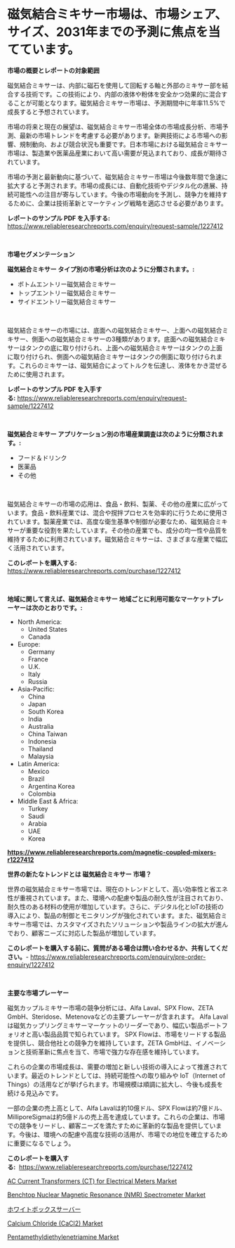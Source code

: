 <p><h1>磁気結合ミキサー市場は、市場シェア、サイズ、2031年までの予測に焦点を当てています。</h1></p><p><strong>市場の概要とレポートの対象範囲</strong></p>
<p><p>磁気結合ミキサーは、内部に磁石を使用して回転する軸と外部のミキサー部を結合する技術です。この技術により、内部の液体や粉体を安全かつ効果的に混合することが可能となります。磁気結合ミキサー市場は、予測期間中に年率11.5%で成長すると予想されています。</p><p>市場の将来と現在の展望は、磁気結合ミキサー市場全体の市場成長分析、市場予測、最新の市場トレンドを考慮する必要があります。新興技術による市場への影響、規制動向、および競合状況も重要です。日本市場における磁気結合ミキサー市場は、製造業や医薬品産業において高い需要が見込まれており、成長が期待されています。</p><p>市場の予測と最新動向に基づいて、磁気結合ミキサー市場は今後数年間で急速に拡大すると予測されます。市場の成長には、自動化技術やデジタル化の進展、持続可能性への注目が寄与しています。今後の市場動向を予測し、競争力を維持するために、企業は技術革新とマーケティング戦略を適応させる必要があります。</p></p>
<p><strong>レポートのサンプル PDF を入手する:</strong> <a href="https://www.reliableresearchreports.com/enquiry/request-sample/1227412">https://www.reliableresearchreports.com/enquiry/request-sample/1227412</a></p>
<p>&nbsp;</p>
<p><strong>市場セグメンテーション</strong></p>
<p><strong>磁気結合ミキサー タイプ別の市場分析は次のように分類されます。:</strong></p>
<p><ul><li>ボトムエントリー磁気結合ミキサー</li><li>トップエントリー磁気結合ミキサー</li><li>サイドエントリー磁気結合ミキサー</li></ul></p>
<p>&nbsp;</p>
<p><p>磁気結合ミキサーの市場には、底面への磁気結合ミキサー、上面への磁気結合ミキサー、側面への磁気結合ミキサーの3種類があります。底面への磁気結合ミキサーはタンクの底に取り付けられ、上面への磁気結合ミキサーはタンクの上面に取り付けられ、側面への磁気結合ミキサーはタンクの側面に取り付けられます。これらのミキサーは、磁気結合によってトルクを伝達し、液体をかき混ぜるために使用されます。</p></p>
<p><strong>レポートのサンプル PDF を入手する:</strong>&nbsp;<a href="https://www.reliableresearchreports.com/enquiry/request-sample/1227412">https://www.reliableresearchreports.com/enquiry/request-sample/1227412</a></p>
<p>&nbsp;</p>
<p><strong> 磁気結合ミキサー アプリケーション別の市場産業調査は次のように分類されます。:</strong></p>
<p><ul><li>フード＆ドリンク</li><li>医薬品</li><li>その他</li></ul></p>
<p>&nbsp;</p>
<p><p>磁気結合ミキサーの市場の応用は、食品・飲料、製薬、その他の産業に広がっています。食品・飲料産業では、混合や撹拌プロセスを効率的に行うために使用されています。製薬産業では、高度な衛生基準や制御が必要なため、磁気結合ミキサーが重要な役割を果たしています。その他の産業でも、成分の均一性や品質を維持するために利用されています。磁気結合ミキサーは、さまざまな産業で幅広く活用されています。</p></p>
<p><strong>このレポートを購入する:</strong>&nbsp; <a href="https://www.reliableresearchreports.com/purchase/1227412">https://www.reliableresearchreports.com/purchase/1227412</a></p>
<p>&nbsp;</p>
<p><strong>地域に関して言えば、磁気結合ミキサー 地域ごとに利用可能なマーケットプレーヤーは次のとおりです。:</strong></p>
<p><ul>
    <li>
        North America:
        <ul>
            <li>United States</li>
            <li>Canada</li>
        </ul>
    </li>
    <li>
        Europe:
        <ul>
            <li>Germany</li>
            <li>France</li>
            <li>U.K.</li>
            <li>Italy</li>
            <li>Russia</li>
        </ul>
    </li>
    <li>
        Asia-Pacific:
        <ul>
            <li>China</li>
            <li>Japan</li>
            <li>South Korea</li>
            <li>India</li>
            <li>Australia</li>
            <li>China Taiwan</li>
            <li>Indonesia</li>
            <li>Thailand</li>
            <li>Malaysia</li>
        </ul>
    </li>
    <li>
        Latin America:
        <ul>
            <li>Mexico</li>
            <li>Brazil</li>
            <li>Argentina Korea</li>
            <li>Colombia</li>
        </ul>
    </li>
    <li>
        Middle East & Africa:
        <ul>
            <li>Turkey</li>
            <li>Saudi</li>
            <li>Arabia</li>
            <li>UAE</li>
            <li>Korea</li>
        </ul>
    </li>
    </ul></p>
<p><strong><a href="https://www.reliableresearchreports.com/magnetic-coupled-mixers-r1227412">https://www.reliableresearchreports.com/magnetic-coupled-mixers-r1227412</a></strong>&nbsp;</p>
<p><strong>世界の新たなトレンドとは 磁気結合ミキサー 市場？</strong></p>
<p><p>世界の磁気結合ミキサー市場では、現在のトレンドとして、高い効率性と省エネ性が重視されています。また、環境への配慮や製品の耐久性が注目されており、耐久性のある材料の使用が増加しています。さらに、デジタル化とIoTの技術の導入により、製品の制御とモニタリングが強化されています。また、磁気結合ミキサー市場では、カスタマイズされたソリューションや製品ラインの拡大が進んでおり、顧客ニーズに対応した製品が増加しています。</p></p>
<p><strong>このレポートを購入する前に、質問がある場合は問い合わせるか、共有してください。</strong>- <a href="https://www.reliableresearchreports.com/enquiry/pre-order-enquiry/1227412">https://www.reliableresearchreports.com/enquiry/pre-order-enquiry/1227412</a></p>
<p>&nbsp;</p>
<p><strong>主要な市場プレーヤー</strong></p>
<p><p>磁気カップルミキサー市場の競争分析には、Alfa Laval、SPX Flow、ZETA GmbH、Steridose、Metenovaなどの主要プレーヤーが含まれます。 Alfa Lavalは磁気カップリングミキサーマーケットのリーダーであり、幅広い製品ポートフォリオと高い製品品質で知られています。 SPX Flowは、市場をリードする製品を提供し、競合他社との競争力を維持しています。ZETA GmbHは、イノベーションと技術革新に焦点を当て、市場で強力な存在感を維持しています。</p><p>これらの企業の市場成長は、需要の増加と新しい技術の導入によって推進されています。最近のトレンドとしては、持続可能性への取り組みや IoT（Internet of Things）の活用などが挙げられます。市場規模は順調に拡大し、今後も成長を続ける見込みです。</p><p>一部の企業の売上高として、Alfa Lavalは約10億ドル、SPX Flowは約7億ドル、MilliporeSigmaは約5億ドルの売上高を達成しています。これらの企業は、市場での競争をリードし、顧客ニーズを満たすために革新的な製品を提供しています。今後は、環境への配慮や高度な技術の活用が、市場での地位を確立するために重要になるでしょう。</p></p>
<p><strong>このレポートを購入する:</strong>&nbsp;&nbsp;<a href="https://www.reliableresearchreports.com/purchase/1227412">https://www.reliableresearchreports.com/purchase/1227412</a></p>
<p><p><a href="https://github.com/angelajermaine/Market-Research-Report-List-2/blob/main/ac-current-transformers-ct-for-electrical-meters-market.md">AC Current Transformers (CT) for Electrical Meters Market</a></p><p><a href="https://github.com/provorikovar/Market-Research-Report-List-3/blob/main/benchtop-nuclear-magnetic-resonance-nmr-spectrometer-market.md">Benchtop Nuclear Magnetic Resonance (NMR) Spectrometer Market</a></p><p><a href="https://github.com/cbigkbh02719/Market-Research-Report-List-1/blob/main/601998525522.md">ホワイトボックスサーバー</a></p><p><a href="https://simplistic-meeting-7ee.notion.site/Analyzing-Calcium-Chloride-CaCl2-Market-Global-Industry-Perspective-and-Forecast-2024-to-2031-d42f7e345c9f47518f1f3fd529bbed9a">Calcium Chloride (CaCl2) Market</a></p><p><a href="https://issuu.com/reportprime-2/docs/pentamethyldiethylenetriamine-market-size-2030.ppt">Pentamethyldiethylenetriamine Market</a></p></p>